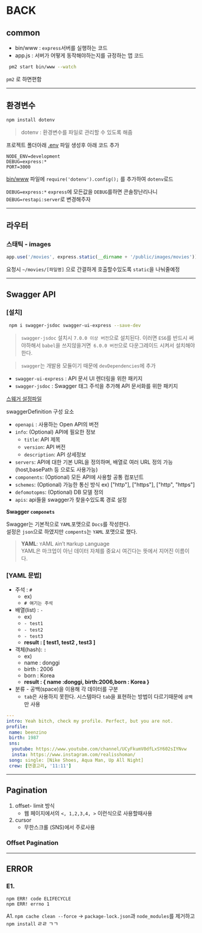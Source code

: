 # BACK
 ## common
 - bin/www : `express`서버를 실행하는 코드
 - app.js : 서버가 어떻게 동작해야하는지를 규정하는 앱 코드
 
 ```bash
  pm2 start bin/www --watch
 ```
 `pm2` 로 하면편함

----------------------
 ## 환경변수
  ```javascript
  npm install dotenv
  ```
  > dotenv : 환경변수를 파일로 관리할 수 있도록 해줌

  프로젝트 폴더아래 [.env](.env) 파일 생성후 아래 코드 추가
  ```
  NODE_ENV=development
  DEBUG=express:*
  PORT=3000
  ```
 
  [bin/www](bin/www) 파일에 <code>require('dotenv').config();</code> 를 추가하여 `dotenv`로드

  `DEBUG=express:*` `express`에 모든값을 `DEBUG`를하면 콘솔창난리나니<br>
  `DEBUG=restapi:server`로 변경해주자

 ------------
 ## 라우터

  ### 스태틱 - images
  ```javascript
  app.use('/movies', express.static(__dirname + '/public/images/movies'));
  ```
  요청시 `~/movies/[파일명]` 으로 간결하게 호출할수있도록 `static`을 나눠줄예정<br>

----------------

 ## Swagger API

  ### [설치]

   ```bash
    npm i swagger-jsdoc swagger-ui-express --save-dev
   ```
   > `swagger-jsdoc` 설치시 `7.0.0 이상 버전`으로 설치된다. 이러면 `ES6`를 반드시 써야하해서 `babel`을 쓰지않을거면` 6.0.0 버전`으로 다운그레이드 시켜서 설치해야한다.
   
   > `swagger`는 개발용 모듈이기 때문에 `devDependencies`에 추가
   - `swagger-ui-express` : API 문서 UI 렌더링을 위한 패키지
   - `swagger-jsdoc` : Swagger 태그 주석을 추가해 API 문서화를 위한 패키지
      
   [스웨거 설정파일](lib/swagger.js)

   swaggerDefinition 구성 요소
   - `openapi` : 사용하는 Open API의 버전
   - `info`: (Optional) API에 필요한 정보
     - `title`: API 제목
     - `version`: API 버전
     - `description`: API 상세정보
   - `servers`: API에 대한 기본 URL을 정의하며, 배열로 여러 URL 정의 가능 (host,basePath 등 으로도 사용가능)
   - `components`: (Optional) 모든 API에 사용할 공통 컴포넌트
   - `schemes`: (Optional) 가능한 통신 방식 ex) ["http"], ["https"], ["http", "https"]
   - `defomotopms`: (Optional) DB 모델 정의
   - `apis`: api들을 swagger가 찾을수있도록 경로 설정

 **Swagger `componets`**

  Swagger는 기본적으로 `YAML`포맷으로 `Docs`를 작성한다.<br> 설정은 `json`으로 하였지만 `compents`는 `YAML` 포맷으로 했다.

  >**YAML**: `Y`AML `A`in’t `M`arkup `L`anguage<br>
  YAML은 마크업이 아닌 데이터 자체를 중요시 여긴다는 뜻에서 지어진 이름이다.
  
  ### [YAML 문법]
  
  - 주석 : `#`
    - ex)
    - `# 여기는 주석`
  - 배열(list) : `-`
    - ex) 
    - `- test1`
    - `- test2`
    - `- test3`
    - **result : [ test1, test2 , test3 ]**
  - 객체(hash): `:`
    - ex)
    - name : donggi
    - birth : 2006
    - born : Korea
    - **result : { name :donggi, birth:2006,born : Korea }**
  - 분류 - 공백(space)을 이용해 각 데이터를 구분
    - `tab`은 사용하지 못한다. 시스템마다 `tab`을 표현하는 방법이 다르기때문에 `공백`만 사용
  
  ```yaml
  ---
  intro: Yeah bitch, check my profile. Perfect, but you are not.
  profile:
   name: beenzino
   birth: 1987
   sns:
    youtube: https://www.youtube.com/channel/UCyFkumV0dfLxSY602sIYNvw
    insta: https://www.instagram.com/realisshoman/
   song: single: [Nike Shoes, Aqua Man, Up All Night]
   crew: [연결고리, '11:11']
  ```

----------------

 ## Pagination
 1. offset- limit 방식
    - 웹 페이지에서의 `<, 1,2,3,4, >` 이런식으로 사용할때사용
 2. cursor
    - 무한스크롤 (SNS)에서 주로사용

 ### Offset Pagination
  

----------------
 ## **ERROR**
  
  ### E1. 
   ```
   npm ERR! code ELIFECYCLE 
   npm ERR! errno 1
   ```
   A1. `npm cache clean --force` -> `package-lock.json`과 `node_modules`를 제거하고 `npm install` ㄹㄹ ㄱㄱ
